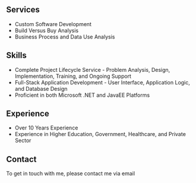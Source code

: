 ## Services
- Custom Software Development  
- Build Versus Buy Analysis  
- Business Process and Data Use Analysis  

## Skills
- Complete Project Lifecycle Service - Problem Analysis, Design, Implementation, Training, and Ongoing Support  
- Full-Stack Application Development - User Interface, Application Logic, and Database Design  
- Proficient in both Microsoft .NET and JavaEE Platforms  

## Experience
- Over 10 Years Experience
- Experience in Higher Education, Government, Healthcare, and Private Sector

## Contact
To get in touch with me, please contact me via email
<!--To get in touch with me, please fill out <a href="https://forms.gle/eu9D3Wx3dSXuHmHY9" title="Google Forms Link">this Google Form</a>-->

